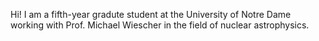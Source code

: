 Hi! I am a fifth-year gradute student at the University of Notre Dame working with Prof. Michael Wiescher in the field of nuclear astrophysics. 
